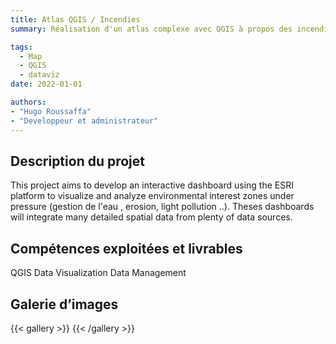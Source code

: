```yaml
---
title: Atlas QGIS / Incendies
summary: Réalisation d'un atlas complexe avec QGIS à propos des incendies dans chaque commune de Nouvelle-Calédonie depuis 20 ans.

tags:
  - Map
  - QGIS
  - dataviz
date: 2022-01-01

authors:
- "Hugo Roussaffa"
- "Developpeur et administrateur"
---
```


## Description du projet 

This project aims to develop an interactive dashboard using the ESRI platform to visualize and analyze  environmental interest zones under pressure (gestion de l'eau
, erosion, light pollution ..). Theses dashboards will integrate many detailed spatial data from plenty of data sources.
        


## Compétences exploitées et livrables 
QGIS
Data Visualization
Data Management

## Galerie d’images

{{< gallery >}}
{{< /gallery >}}
